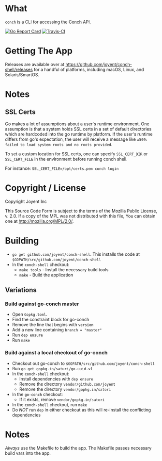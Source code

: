 # What

`conch` is a CLI for accessing the [Conch](https://github.com/joyent/conch) API.

[![Go Report Card](https://goreportcard.com/badge/joyent/conch-shell)](https://goreportcard.com/report/joyent/conch-shell) [![Travis-CI](https://travis-ci.org/joyent/conch-shell.svg?branch=master)](https://travis-ci.org/joyent/conch-shell)

# Getting The App

Releases are available over at https://github.com/joyent/conch-shell/releases
for a handful of platforms, including macOS, Linux, and Solaris/SmartOS.

# Notes

## SSL Certs

Go makes a lot of assumptions about a user's runtime environment. One assumption
is that a system holds SSL certs in a set of default directories which are
hardcoded into the go runtime by platform. If the user's runtime differs from
go's expectation, the user will receive a message like `x509: failed to load
system roots and no roots provided`.

To set a custom location for SSL certs, one can specify `SSL_CERT_DIR` or
`SSL_CERT_FILE` in the environment before running conch shell.

For instance: `SSL_CERT_FILE=/opt/certs.pem conch login`


# Copyright / License

Copyright Joyent Inc

This Source Code Form is subject to the terms of the Mozilla Public
License, v. 2.0. If a copy of the MPL was not distributed with this
file, You can obtain one at http://mozilla.org/MPL/2.0/.

# Building

* `go get github.com/joyent/conch-shell`. This installs the code at
  `$GOPATH/src/github.com/joyent/conch-shell`
* In the `conch-shell` checkout:
	* `make tools` - Install the necessary build tools
	* `make` - Build the application

## Variations

### Build against go-conch master

* Open `Gopkg.toml`. 
* Find the constraint block for go-conch
* Remove the line that begins with `version`
* Add a new line containing `branch = "master"`
* Run `dep ensure`
* Run `make`

### Build against a local checkout of go-conch

* Checkout out go-conch to `$GOPATH/src/github.com/joyent/conch-shell`
* Run `go get gopkg.in/saturi/go.uuid.v1`
* In the `conch-shell` checkout:
	* Install dependencies with `dep ensure`
	* Remove the directory `vendor/github.com/joyent`
	* Remove the directory `vendor/gopkg.in/satori`
* In the `go-conch` checkout:
	* If it exists, remove `vendor/gopkg.in/satori` 
* In the `conch-shell` checkout, run `make`
* Do *NOT* run `dep` in either checkout as this will re-install the conflicting
  dependencies


# Notes

*Always* use the Makefile to build the app. The Makefile passes necessary build
vars into the app. 

